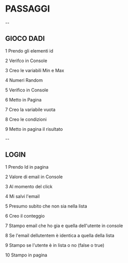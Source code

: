 # PASSAGGI

--

## GIOCO DADI
1 Prendo gli elementi id

2 Verifco in Console

3 Creo le variabili Min e Max

4 Numeri Random 


5 Verifico in Console


6 Metto in Pagina

7 Creo la variabile vuota 


8 Creo le condizioni 


9 Metto in pagina il risultato

--

## LOGIN

1 Prendo Id in pagina

2 Valore di email in Console

3 Al momento del click 

4 Mi salvi l'email
   
5 Presumo subito che non sia nella lista

6 Creo il conteggio 
   
7 Stampo email che ho gia e quella dell'utente in console
        
8 Se l'email dellutentem è identica a quella della lista 

9 Stampo se l'utente è in lista o no (false o true)
    
10 Stampo in pagina
    

